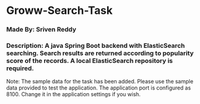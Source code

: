 # Groww-Search-Task

### Made By: Sriven Reddy
### Description: A java Spring Boot backend with ElasticSearch searching. Search results are returned according to popularity score of the records. A local ElasticSearch repository is required.

Note: The sample data for the task has been added. Please use the sample data provided to test the application. The application port is configured as 8100. Change it in the application settings if you wish.
